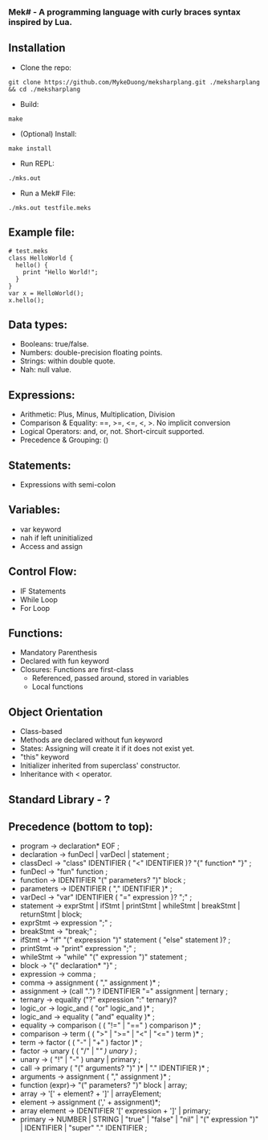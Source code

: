 ### Mek# - A programming language with curly braces syntax inspired by Lua.

## Installation
- Clone the repo:
```
git clone https://github.com/MykeDuong/meksharplang.git ./meksharplang && cd ./meksharplang 
```
- Build:
```
make
```
- (Optional) Install:
```
make install 
```
- Run REPL:
```
./mks.out 
```
- Run a Mek# File:
```
./mks.out testfile.meks
```

## Example file:
```
# test.meks 
class HelloWorld {
  hello() {
    print "Hello World!";
  }  
}
var x = HelloWorld();
x.hello();
```

## Data types:
- Booleans: true/false.
- Numbers: double-precision floating points.
- Strings: within double quote.
- Nah: null value.

## Expressions:
- Arithmetic: Plus, Minus, Multiplication, Division
- Comparison & Equality: ==, >=, <=, <, >. No implicit conversion
- Logical Operators: and, or, not. Short-circuit supported.
- Precedence & Grouping: ()


## Statements:
- Expressions with semi-colon

## Variables:
- var keyword
- nah if left uninitialized
- Access and assign

## Control Flow:
- IF Statements
- While Loop
- For Loop

## Functions:
- Mandatory Parenthesis
- Declared with fun keyword 
- Closures: Functions are first-class
  + Referenced, passed around, stored in variables 
  + Local functions

## Object Orientation
- Class-based
- Methods are declared without fun keyword
- States: Assigning will create it if it does not exist yet.
- "this" keyword
- Initializer inherited from superclass' constructor.
- Inheritance with < operator.

## Standard Library - ?

## Precedence (bottom to top):
- program        → declaration* EOF ;
- declaration    → funDecl | varDecl | statement ;
- classDecl      → "class" IDENTIFIER ( "<" IDENTIFIER )? "{" function* "}" ;
- funDecl        → "fun" function ;
- function       → IDENTIFIER "(" parameters? ")" block ;
- parameters     → IDENTIFIER ( "," IDENTIFIER )* ;
- varDecl        → "var" IDENTIFIER ( "=" expression )? ";" ;
- statement      → exprStmt | ifStmt | printStmt | whileStmt | breakStmt | returnStmt | block;
- exprStmt       → expression ";" ;
- breakStmt      → "break;" ;
- ifStmt         → "if" "(" expression ")" statement ( "else" statement )? ;
- printStmt      → "print" expression ";" ;
- whileStmt      → "while" "(" expression ")" statement ;
- block          → "{" declaration* "}" ;
- expression     → comma ;
- comma          → assignment ( "," assignment )* ;
- assignment     → (call ".") ? IDENTIFIER "=" assignment | ternary ;
- ternary        → equality ("?" expression ":" ternary)?
- logic_or       → logic_and ( "or" logic_and )* ;
- logic_and      → equality ( "and" equality )* ;
- equality       → comparison ( ( "!=" | "==" ) comparison )* ;
- comparison     → term ( ( ">" | ">=" | "<" | "<=" ) term )* ;
- term           → factor ( ( "-" | "+" ) factor )* ;
- factor         → unary ( ( "/" | "*" ) unary )* ;
- unary          → ( "!" | "-" ) unary | primary ;
- call           → primary ( "(" arguments? ")" )* | "." IDENTIFIER )* ;
- arguments      → assignment ( "," assignment )* ;
- function (expr)→ "(" parameters? ")" block | array;
- array          → '[' + element? + ']' | arrayElement;
- element        → assignment (',' + assignment)*;
- array element  → IDENTIFIER '[' expression + ']' | primary;
- primary        → NUMBER | STRING | "true" | "false" | "nil" | "(" expression ")" | IDENTIFIER | "super" "." IDENTIFIER ;
